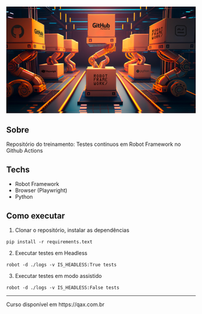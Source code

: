 ![poster](./.github/poster.png)

## Sobre

Repositório do treinamento: Testes contínuos em Robot Framework no Github Actions

## Techs
- Robot Framework
- Browser (Playwright)
- Python

## Como executar

1. Clonar o repositório, instalar as dependências
```
pip install -r requirements.text
```

2. Executar testes em Headless
```
robot -d ./logs -v IS_HEADLESS:True tests
```

3. Executar testes em modo assistido
```
robot -d ./logs -v IS_HEADLESS:False tests
```

<hr>
Curso disponível em https://qax.com.br

